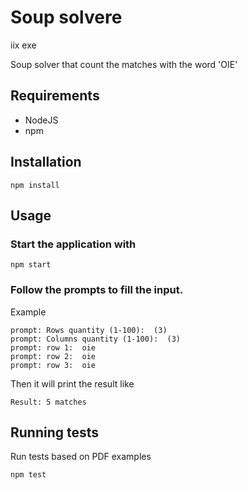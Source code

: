 # Soup solvere
iix
exe

Soup solver that count the matches with the word 'OIE'

## Requirements
- NodeJS
- npm

## Installation
```
npm install
```

## Usage
### Start the application with
```
npm start
```

### Follow the prompts to fill the input.

Example
```
prompt: Rows quantity (1-100):  (3)
prompt: Columns quantity (1-100):  (3)
prompt: row 1:  oie
prompt: row 2:  oie
prompt: row 3:  oie
```

Then it will print the result like
```
Result: 5 matches
```

## Running tests

Run tests based on PDF examples

```
npm test
```